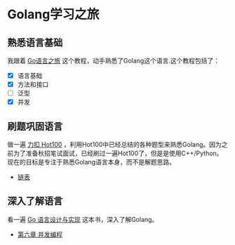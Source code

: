 # Golang学习之旅
## 熟悉语言基础
我跟着 [Go语言之旅](https://tour.go-zh.org/list) 这个教程，动手熟悉了Golang这个语言.这个教程包括了：
- [x] 语言基础
- [x] 方法和接口
- [ ] 泛型
- [x] 并发

## 刷题巩固语言
做一遍 [力扣 Hot100](https://leetcode.cn/studyplan/top-100-liked/) ，利用Hot100中已经总结的各种题型来熟悉Golang。因为之前为了准备秋招笔试面试，已经刷过一遍Hot100了，但是是使用C++/Python。现在的目标是专注于熟悉Golang语言本身，而不是解题思路。

+ [链表](./hot100/linkedlist.md)

## 深入了解语言
看一遍 [Go 语言设计与实现](https://draven.co/golang/) 这本书，深入了解Golang。

+ [第六章 并发编程](./go语言设计与实现/parallel_program.md)